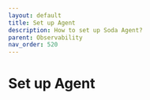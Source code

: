 ```yaml
---
layout: default
title: Set up Agent
description: How to set up Soda Agent?
parent: Observability
nav_order: 520
---
```


# Set up Agent